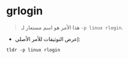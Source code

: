 # grlogin

> هذا الأمر هو اسم مستعار لـ `-p linux rlogin`.

- إعرض التوثيقات للأمر الأصلي:

`tldr -p linux rlogin`
